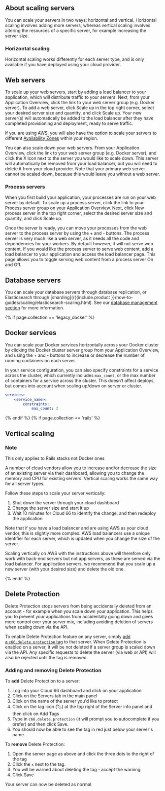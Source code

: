 
## About scaling servers

You can scale your servers in two ways: horizontal and vertical. Horizontal scaling involves adding more servers, whereas vertical scaling involves altering the resources of a specific server, for example increasing the server size.

### Horizontal scaling

Horizontal scaling works differently for each server type, and is only available if you have deployed using your cloud provider.

## Web servers

To scale up your web servers, start by adding a load balancer to your application, which will distribute traffic to your servers. Next, from your Application Overview, click the link to your web server group (e.g. Docker server). To add a web server, click Scale up in the top right corner, select your desired server size and quantity, and click Scale up. Your new server(s) will automatically be added to the load balancer after they have completed provisioning and deployment, ready to serve traffic.

If you are using AWS, you will also have the option to scale your servers to different [Availability Zones](http://docs.aws.amazon.com/AWSEC2/latest/UserGuide/using-regions-availability-zones.html) within your region.

You can also scale down your web servers. From your Application Overview, click the link to your web server group (e.g. Docker server), and click the X icon next to the server you would like to scale down. This server will automatically be removed from your load balancer, but you will need to delete it from your cloud provider. Note that your primary web server cannot be scaled down, because this would leave you without a web server.

### Process servers
When you first build your application, your processes are run on your web server by default. To scale up a process server, click the link to your Process server group on your Application Overview. Next, click New process server in the top right corner, select the desired server size and quantity, and click Scale up.

Once the server is ready, you can move your processes from the web server to the process server by using the + and - buttons. The process server is very much like a web server, as it needs all the code and dependencies for your workers. By default however, it will not serve web content. If you would like the process server to serve web content, add a load balancer to your application and access the load balancer page. This page allows you to toggle serving web content from a process server On and Off.

## Database servers

You can scale your database servers through database replication, or Elasticsearch through [sharding](/{{include.product }}/how-to-guides/scaling/elasticsearch-scaling.html). See our [database management section](/{{page.collection}}/how-to-guides/databases/database-customization.html) for more information.

{% if page.collection == 'legacy_docker' %}

## Docker services

You can scale your Docker services horizontally across your Docker cluster by clicking the Docker cluster server group from your Application Overview, and using the + and - buttons to increase or decrease the number of running containers on each server.

In your service configuration, you can also specify constraints for a service across the cluster, which currently includes `max_count`, or the max number of containers for a service across the cluster. This doesn’t affect deploys, but comes into account when scaling up/down on server or cluster.

```yaml
services:
    <service_name>:
        constraints:
            max_count: 2
```
{% endif %}
{% if page.collection == 'rails' %}

## Vertical scaling

### Note

This only applies to Rails stacks not Docker ones

A number of cloud vendors allow you to increase and/or decrease the size of an existing server via their dashboard, allowing you to change the memory and CPU for existing servers. Vertical scaling works the same way for all server types.

Follow these steps to scale your server vertically:

1. Shut down the server through your cloud dashboard
2. Change the server size and start it up
3. Wait 10 minutes for Cloud 66 to identify the change, and then redeploy the application

Note that if you have a load balancer and are using AWS as your cloud vendor, this is slightly more complex. AWS load balancers use a unique identifier for each server, which is updated when you change the size of the server.

Scaling vertically on AWS with the instructions above will therefore only work with back-end servers but not app servers, as these are served via the load balancer. For application servers, we recommend that you scale up a new server (with your desired size) and delete the old one.

{% endif %}

## Delete Protection

Delete Protection stops servers from being accidentally deleted from an account - for example when you scale down your application. This helps you to prevent your applications from accidentally going down and gives more control over your server mix, including avoiding deletion of servers when scaling down via the API.

To enable Delete Protection feature on any server, simply [add a `c66.delete.protection` tag](/{{page.collection}}/references/reserved-tags.html) to that server. When Delete Protection is enabled on a server, it will be not deleted if a server group is scaled down via the API. Any specific requests to delete the server (via web or API) will also be rejected until the tag is removed.

### Adding and removing Delete Protection

To **add** Delete Protection to a server:

1. Log into your Cloud 66 dashboard and click on your application
2. Click on the Servers tab in the main panel
3. Click on the name of the server you'd like to protect
4. Click on the tag icon (🏷) at the top right of the Server info panel and then click on Add Tags
5. Type in `c66.delete.protection` (it will prompt you to autocomplete if you prefer) and then click Save.
6. You should now be able to see the tag in red just below your server's name.

To **remove** Delete Protection:

1. Open the server page as above and click the three dots to the right of the tag
2. Click the `x` next to the tag.
3. You will be warned about deleting the tag - accept the warning
4. Click Save

Your server can now be deleted as normal.